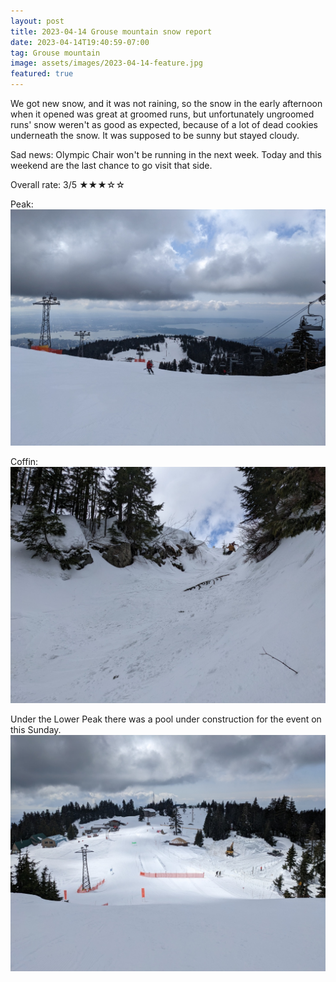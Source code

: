 ```yaml
---
layout: post
title: 2023-04-14 Grouse mountain snow report
date: 2023-04-14T19:40:59-07:00
tag: Grouse mountain
image: assets/images/2023-04-14-feature.jpg
featured: true
---
```


We got new snow, and it was not raining, so the snow in the early afternoon when it opened was great at groomed runs, but unfortunately ungroomed runs' snow weren't as good as expected, because of a lot of dead cookies underneath the snow. It was supposed to be sunny but stayed cloudy.

Sad news: Olympic Chair won't be running in the next week. Today and this weekend are the last chance to go visit that side.

Overall rate: 3/5 ★★★☆☆

Peak:
![](assets/images/2023-04-14-peak.jpg)

Coffin:
![](assets/images/2023-04-14-coffin.jpg)

Under the Lower Peak there was a pool under construction for the event on this Sunday.
![](assets/images/2023-04-14-lower-peak-with-pool.jpg)
